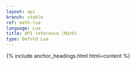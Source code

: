 ```yaml
---
layout: api
branch: stable
ref: math-lua
language: Lua
title: API reference (Math)
type: Defold Lua
---
```

{% include anchor_headings.html html=content %}